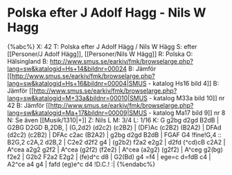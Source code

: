 # Polska efter J Adolf Hagg - Nils W Hagg

{%abc%}
X: 42
T: Polska efter J Adolf Hägg / Nils W Hägg
S: efter [[Personer/J Adolf Hägg]], [[Personer/Nils W Hägg]]
R: Polska
O: Hälsingland
B: http://www.smus.se/earkiv/fmk/browselarge.php?lang=sw&katalogid=Hs+14&bildnr=00024
B: Jämför [[http://www.smus.se/earkiv/fmk/browselarge.php?lang=sw&katalogid=Hs+16&bildnr=00004|SMUS - katalog Hs16 bild 4]]
B: Jämför [[http://www.smus.se/earkiv/fmk/browselarge.php?lang=sw&katalogid=M+33a&bildnr=00010|SMUS - katalog M33a bild 10]] nr 42
B: Jämför [[http://www.smus.se/earkiv/fmk/browselarge.php?lang=sw&katalogid=Ma+17&bildnr=00009|SMUS - katalog Ma17 bild 9]] nr 8
N: Se även [[Musik/1310|+]]
Z: Nils L
M: 3/4
L: 1/16
K: G
g2bg d2gd B2dB | G2BG D2GD B,2DB, | (G,2d2) (d2c2) (c2B2) | (DF)Ac (c2B2) (B2A2) |
DFAd (d2c2) (c2B2) | DFAc c2ac (B2A2) | g2bg d2gd B2dB | FGAF G4 !fine!G,4 ::
B2G,2 c2A,2 d2B,2 | C2e2 d2f2 g4 | (g2b2) f2a2 e2g2 | d2fd (^cd)cB c2A2 |
A^cea a2g2 g2f2 | A^cea (g2f2) (f2e2) | A^cea (a2g2) (g2f2) | A^ceg g2(bg) f2e2 |
G2b2 F2a2 E2g2 | (fe)d^c d8 | G2(Bd) g4 =f4 | ege=c d=fdB c4 |
A2^ce a4 g4 | fafd (eg)e^c d4 !D.C.! :|
{%endabc%}
